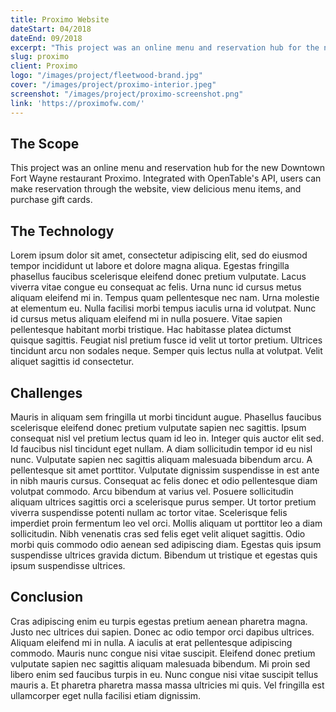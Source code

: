 ```yaml
---
title: Proximo Website
dateStart: 04/2018
dateEnd: 09/2018
excerpt: "This project was an online menu and reservation hub for the new Downtown Fort Wayne restaurant Proximo. Integrated with OpenTable's API, users can make reservation through the website, view delicious menu items, and purchase gift cards."
slug: proximo
client: Proximo
logo: "/images/project/fleetwood-brand.jpg"
cover: "/images/project/proximo-interior.jpeg"
screenshot: "/images/project/proximo-screenshot.png"
link: 'https://proximofw.com/'
---
```


## The Scope
This project was an online menu and reservation hub for the new Downtown Fort Wayne restaurant Proximo. Integrated with OpenTable's API, users can make reservation through the website, view delicious menu items, and purchase gift cards.

## The Technology
Lorem ipsum dolor sit amet, consectetur adipiscing elit, sed do eiusmod tempor incididunt ut labore et dolore magna aliqua. Egestas fringilla phasellus faucibus scelerisque eleifend donec pretium vulputate. Lacus viverra vitae congue eu consequat ac felis. Urna nunc id cursus metus aliquam eleifend mi in. Tempus quam pellentesque nec nam. Urna molestie at elementum eu. Nulla facilisi morbi tempus iaculis urna id volutpat. Nunc id cursus metus aliquam eleifend mi in nulla posuere. Vitae sapien pellentesque habitant morbi tristique. Hac habitasse platea dictumst quisque sagittis. Feugiat nisl pretium fusce id velit ut tortor pretium. Ultrices tincidunt arcu non sodales neque. Semper quis lectus nulla at volutpat. Velit aliquet sagittis id consectetur.

## Challenges
Mauris in aliquam sem fringilla ut morbi tincidunt augue. Phasellus faucibus scelerisque eleifend donec pretium vulputate sapien nec sagittis. Ipsum consequat nisl vel pretium lectus quam id leo in. Integer quis auctor elit sed. Id faucibus nisl tincidunt eget nullam. A diam sollicitudin tempor id eu nisl nunc. Vulputate sapien nec sagittis aliquam malesuada bibendum arcu. A pellentesque sit amet porttitor. Vulputate dignissim suspendisse in est ante in nibh mauris cursus. Consequat ac felis donec et odio pellentesque diam volutpat commodo. Arcu bibendum at varius vel. Posuere sollicitudin aliquam ultrices sagittis orci a scelerisque purus semper. Ut tortor pretium viverra suspendisse potenti nullam ac tortor vitae. Scelerisque felis imperdiet proin fermentum leo vel orci. Mollis aliquam ut porttitor leo a diam sollicitudin. Nibh venenatis cras sed felis eget velit aliquet sagittis. Odio morbi quis commodo odio aenean sed adipiscing diam. Egestas quis ipsum suspendisse ultrices gravida dictum. Bibendum ut tristique et egestas quis ipsum suspendisse ultrices.

## Conclusion
Cras adipiscing enim eu turpis egestas pretium aenean pharetra magna. Justo nec ultrices dui sapien. Donec ac odio tempor orci dapibus ultrices. Aliquam eleifend mi in nulla. A iaculis at erat pellentesque adipiscing commodo. Mauris nunc congue nisi vitae suscipit. Eleifend donec pretium vulputate sapien nec sagittis aliquam malesuada bibendum. Mi proin sed libero enim sed faucibus turpis in eu. Nunc congue nisi vitae suscipit tellus mauris a. Et pharetra pharetra massa massa ultricies mi quis. Vel fringilla est ullamcorper eget nulla facilisi etiam dignissim.